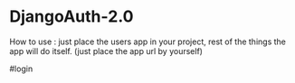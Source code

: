 # DjangoAuth-2.0

How to use :
just place the users app in your project, rest of the things the app will do itself. 
(just place the app url by yourself)

#login
